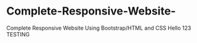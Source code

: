 # Complete-Responsive-Website-
Complete Responsive Website Using Bootstrap/HTML and CSS
Hello 123 TESTING

